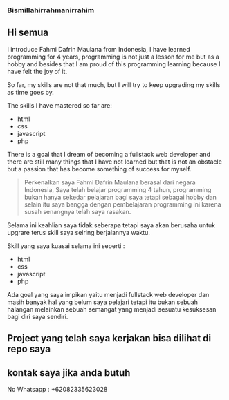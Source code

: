 ### Bismillahirrahmanirrahim

## Hi semua
I introduce Fahmi Dafrin Maulana from Indonesia, I have learned programming for 4 years, programming is not just a lesson for me but as a hobby and besides that I am proud of this programming learning because I have felt the joy of it.

So far, my skills are not that much, but I will try to keep upgrading my skills as time goes by.

The skills I have mastered so far are:
- html
- css
- javascript
- php

There is a goal that I dream of becoming a fullstack web developer and there are still many things that I have not learned but that is not an obstacle but a passion that has become something of success for myself.



> Perkenalkan saya Fahmi Dafrin Maulana berasal dari negara Indonesia, Saya telah belajar programming 4 tahun, programming bukan hanya sekedar pelajaran bagi saya tetapi sebagai hobby dan selain itu saya bangga dengan pembelajaran programming ini karena susah senangnya telah saya rasakan.

Selama ini keahlian saya tidak seberapa tetapi saya akan berusaha untuk upgrare terus skill saya seiring berjalannya waktu.

Skill yang saya kuasai selama ini seperti :
- html
- css
- javascript
- php

Ada goal yang saya  impikan yaitu menjadi fullstack web developer dan masih banyak hal yang belum saya pelajari tetapi itu bukan sebuah halangan melainkan sebuah semangat yang menjadi sesuatu kesuksesan bagi diri saya sendiri.
  

## Project yang telah saya kerjakan bisa dilihat di repo saya


## kontak saya jika anda butuh

No Whatsapp : +62082335623028
